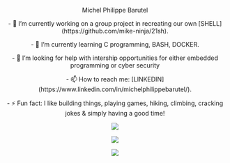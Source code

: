 <p align="center">
Michel Philippe Barutel
</p>

<p align="center">
- 🔭 I’m currently working on a group project in recreating our own [SHELL](https://github.com/mike-ninja/21sh).
</p>
<p align="center">
- 🌱 I’m currently learning C programming, BASH, DOCKER.
</p>
<p align="center">
- 🤔 I’m looking for help with intership opportunities for either embedded programming or cyber security
</p>
<p align="center">
- 📫 How to reach me: [LINKEDIN](https://www.linkedin.com/in/michelphilippebarutel/).
</p>
<p align="center">
- ⚡ Fun fact: I like building things, playing games, hiking, climbing, cracking jokes & simply having a good time!
</p>


<p align="center">
  <img src="https://github-readme-stats.vercel.app/api?username=mike-ninja&theme=highcontrast&show_icons=true&count_private=true"
</p>
<p align="center">
  <img src="https://github-readme-stats.vercel.app/api/top-langs/?username=mike-ninja"
</p>
<p align="center">
  <img src="https://github-readme-stats.vercel.app/api/pin/?username=mike-ninja&repo=minishell&show_owner=true)](https://github.com/mike-ninja/minishell"
</p>
